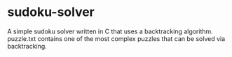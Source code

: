 sudoku-solver
=============

A simple sudoku solver written in C that uses a backtracking algorithm. puzzle.txt contains one of the most complex puzzles that can be solved via backtracking.
